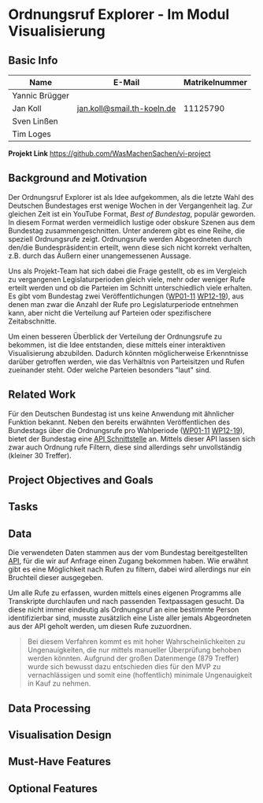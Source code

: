# Ordnungsruf Explorer - Im Modul Visualisierung

## Basic Info

<!-- The project title, your names, e-mail addresses, student
number, a link to the project URL (this link should provide all
files of your project). -->

| Name           | E-Mail                     | Matrikelnummer |
|----------------|----------------------------|----------------|
| Yannic Brügger |                            |                |
| Jan Koll       | jan.koll@smail.th-koeln.de | 11125790       |
| Sven Linßen    |                            |                |
| Tim Loges      |                            |                |

**Projekt Link** https://github.com/WasMachenSachen/vi-project


## Background and Motivation

<!-- Discuss your motivations and reasons for choosing this project,
especially any background or research interests that may have
influenced your decision. -->

Der Ordnungsruf Explorer ist als Idee aufgekommen, als die letzte Wahl des Deutschen Bundestages erst wenige Wochen in der Vergangenheit lag. Zur gleichen Zeit ist ein YouTube Format, *Best of Bundestag*, populär geworden. In diesem Format werden vermeidlich lustige oder obskure Szenen aus dem Bundestag zusammengeschnitten. Unter anderem gibt es eine Reihe, die speziell Ordnungsrufe zeigt. Ordnungsrufe werden Abgeordneten durch den/die Bundespräsident:in erteilt, wenn diese sich nicht korrekt verhalten, z.B. durch das Äußern einer unangemessenen Aussage.

Uns als Projekt-Team hat sich dabei die Frage gestellt, ob es im Vergleich zu vergangenen Legislaturperioden gleich viele, mehr oder weniger Rufe erteilt werden und ob die Parteien im Schnitt unterschiedlich viele erhalten. Es gibt vom Bundestag zwei Veröffentlichungen ([WP01-11](https://www.bundestag.de/resource/blob/273012/c5607fa52b61d592861c017ce0e70c55/Kapitel_23_Statistische_Gesamt__bersicht_1______11__Wahlperiode-pdf-data.pdf) [WP12-19](https://www.bundestag.de/resource/blob/196296/4b2ee134475f75e677cdf679caff93a8/Kapitel_07_16_Ordnungsma__nahmen-data.pdf)), aus denen man zwar die Anzahl der Rufe pro Legislaturperiode entnehmen kann, aber nicht die Verteilung auf Parteien oder spezifischere Zeitabschnitte.

Um einen besseren Überblick der Verteilung der Ordnungsrufe zu bekommen, ist die Idee entstanden, diese mittels einer interaktiven Visualisierung abzubilden. Dadurch könnten möglicherweise Erkenntnisse darüber getroffen werden, wie das Verhältnis von Parteisitzen und Rufen zueinander steht. Oder welche Parteien besonders "laut" sind.


## Related Work

<!-- Anything that inspired you, such as a paper, a web site,
visualisations we discussed in class, etc. -->

Für den Deutschen Bundestag ist uns keine Anwendung mit ähnlicher Funktion bekannt. Neben den bereits erwähnten Veröffentlichen des Bundestags über die Ordnungsrufe pro Wahlperiode ([WP01-11](https://www.bundestag.de/resource/blob/273012/c5607fa52b61d592861c017ce0e70c55/Kapitel_23_Statistische_Gesamt__bersicht_1______11__Wahlperiode-pdf-data.pdf) [WP12-19](https://www.bundestag.de/resource/blob/196296/4b2ee134475f75e677cdf679caff93a8/Kapitel_07_16_Ordnungsma__nahmen-data.pdf)), bietet der Bundestag eine [API Schnittstelle](https://dip.bundestag.de/über-dip/hilfe/api) an. Mittels dieser API lassen sich zwar auch Ordnung rufe Filtern, diese sind allerdings sehr unvollständig (kleiner 30 Treffer).


## Project Objectives and Goals

<!-- Provide the primary questions you are trying to answer with your visualisation.
What would you like to learn and accomplish? List the benefits. -->


## Tasks

<!-- Describe in detail which data manipulations (sort, filter,..) and visual
manipulations (zoom, selection,...) you would want to implement and how these
support the goals. -->


## Data

<!-- From where and how are you collecting your data? If appropriate, provide a link
to your data sources. -->

Die verwendeten Daten stammen aus der vom Bundestag bereitgestellten [API](https://dip.bundestag.de/über-dip/hilfe/api), für die wir auf Anfrage einen Zugang bekommen haben. Wie erwähnt gibt es eine Möglichkeit nach Rufen zu filtern, dabei wird allerdings nur ein Bruchteil dieser ausgegeben. 

Um alle Rufe zu erfassen, wurden mittels eines eigenen Programms alle Transkripte durchlaufen und nach passenden Textpassagen gesucht. Da diese nicht immer eindeutig als Ordnungsruf an eine bestimmte Person identifizierbar sind, musste zusätzlich eine Liste aller jemals Abgeordneten aus der API geholt werden, um diesen Rufe zuzuordnen. 

> Bei diesem Verfahren kommt es mit hoher Wahrscheinlichkeiten zu Ungenauigkeiten, die nur mittels manueller Überprüfung behoben werden könnten. Aufgrund der großen Datenmenge (879 Treffer) wurde sich bewusst dazu entschieden dies für den MVP zu vernachlässigen und somit eine (hoffentlich) minimale Ungenauigkeit in Kauf zu nehmen.


## Data Processing

<!-- Do you expect to do substantial data cleanup? What quantities do you plan to
derive from your data? How would data processing be implemented? -->


## Visualisation Design

<!-- How will you display your data? Provide some general ideas that you
have for the visualisation design. Develop three alternative prototype
designs for your visualisation. Create one final design that
incorporates the best of your three designs. Describe your designs
and justify your choices of visual encodings. We recommend you use
the Five Design Sheet Methodology (fds.design) -->


## Must-Have Features

<!-- List the features without which you would consider your project to be a
failure. -->


## Optional Features

<!-- List the features which you consider to be nice to have, but not critical. -->